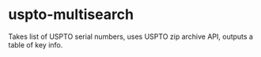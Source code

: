 # uspto-multisearch
Takes list of USPTO serial numbers, uses USPTO zip archive API, outputs a table of key info. 
